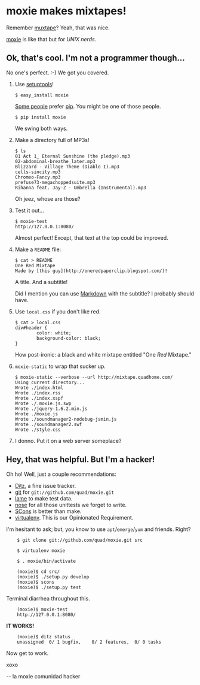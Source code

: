 moxie makes mixtapes!
=====================

Remember [muxtape][mt]? Yeah, that was nice.

[moxie][mx] is like that but for _UNIX nerds_.

Ok, that's cool. I'm not a programmer though...
-----------------------------------------------

No one's perfect. :-) We got you covered.

 1. Use [setuptools][st]!

        $ easy_install moxie

    [Some people][packaging] prefer [pip][pip]. You might be one of those people.

        $ pip install moxie

    We swing both ways.

 2. Make a directory full of MP3s!

        $ ls
        01 Act 1_ Eternal Sunshine (the pledge).mp3
        02-abdominal-breathe_later.mp3
        Blizzard - Village Theme (Diablo I).mp3
        cells-sincity.mp3
        Chromeo-Fancy.mp3
        prefuse73-megachoppedsuite.mp3
        Rihanna feat. Jay-Z - Umbrella (Instrumental).mp3

    Oh jeez, whose are those?

 3. Test it out...

        $ moxie-test
        http://127.0.0.1:8080/

    Almost perfect! Except, that text at the top could be improved.

 4. Make a `README` file:

        $ cat > README
        One Red Mixtape
        Made by [this guy](http://oneredpaperclip.blogspot.com/)!

    A title. And a subtitle!
    
    Did I mention you can use [Markdown][md] with the subtitle? I probably should have.

 5. Use `local.css` if you don't like red. 

        $ cat > local.css
        div#header {
                color: white;
                background-color: black;
        }

    How post-ironic: a black and white mixtape entitled "One _Red_ Mixtape."

 6. `moxie-static` to wrap that sucker up.

        $ moxie-static --verbose --url http://mixtape.quadhome.com/
        Using current directory...
        Wrote ./index.html
        Wrote ./index.rss
        Wrote ./index.xspf
        Wrote ./.moxie.js.swp
        Wrote ./jquery-1.6.2.min.js
        Wrote ./moxie.js
        Wrote ./soundmanager2-nodebug-jsmin.js
        Wrote ./soundmanager2.swf
        Wrote ./style.css


 7. I donno. Put it on a web server someplace?

Hey, that was helpful. But I'm a hacker!
----------------------------------------

Oh ho! Well, just a couple recommendations:

 * [Ditz][d], a fine issue tracker.
 * [git][g] for `git://github.com/quad/moxie.git`
 * [lame][l] to make test data.
 * [nose][n] for all those unittests we forget to write.
 * [SCons][sc] is better than make.
 * [virtualenv][ve]. This is our Opinionated Requirement.

I'm hesitant to ask; but, you know to use `apt`/`emerge`/`yum` and friends. Right?

        $ git clone git://github.com/quad/moxie.git src

        $ virtualenv moxie

        $ . moxie/bin/activate 

        (moxie)$ cd src/
        (moxie)$ ./setup.py develop
        (moxie)$ scons
        (moxie)$ ./setup.py test

Terminal diarrhea throughout this.

        (moxie)$ moxie-test
        http://127.0.0.1:8080/

**IT WORKS!**

        (moxie)$ ditz status
        unassigned  0/ 1 bugfix,    0/ 2 features,  0/ 0 tasks 

Now get to work.

xoxo

-- la moxie comunidad hacker

[mt]: http://muxtape.com/ "Muxtape"
[mx]: http://pypi.python.org/pypi/moxie "Python Package Index : moxie"
[st]: http://peak.telecommunity.com/DevCenter/EasyInstall "EasyInstall"
[packaging]: http://www.b-list.org/weblog/2008/dec/14/packaging/ "James Bennett : On Packaging"
[pip]: http://pip.openplans.org/ "pip documentation"
[md]: http://daringfireball.net/projects/markdown/ "Daring Fireball: Markdown"
[d]: http://ditz.rubyforge.org/ "Ditz"
[g]: http://git.or.cz/ "Git - Fast Version Control System"
[l]: http://lame.sourceforge.net/ "LAME MP3 Encoder"
[n]: http://somethingaboutorange.com/mrl/projects/nose/ "nose: a discovery-based unittest extension"
[sc]: http://www.scons.org/ "SCons: A software construction tool"
[ve]: http://pypi.python.org/pypi/virtualenv "Python Package Index : virtualenv"
